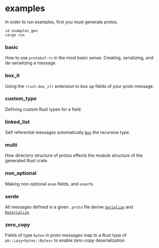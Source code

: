 # examples

In order to run examples, first you must generate protos.
```
cd examples_gen
cargo run
```

### basic
How to use `protobuf-rs` in the most basic sense. Creating, serializing, and de-serializing a message.

### box_it
Using the `(rust.box_it)` extension to box up fields of your proto message.

### custom_type
Defining custom Rust types for a field.

### linked_list
Self referential messages automatically [`Box`]("https://doc.rust-lang.org/std/boxed/struct.Box.html) the recursive type.

### multi
How directory structure of protos effects the module structure of the generated Rust crate.

### non_optional
Making non-optional `enum` fields, and `oneof`s.

### serde
All messages defined in a given `.proto` file derive [`Serialize`]("https://docs.rs/serde/1.0.114/serde/trait.Serialize.html") and [`Deserialize`]("https://docs.rs/serde/1.0.114/serde/trait.Deserialize.html").

### zero_copy
Fields of type `bytes` in proto messages map to a Rust type of `pb::Lazy<bytes::Bytes>` to enable zero-copy deserialization
